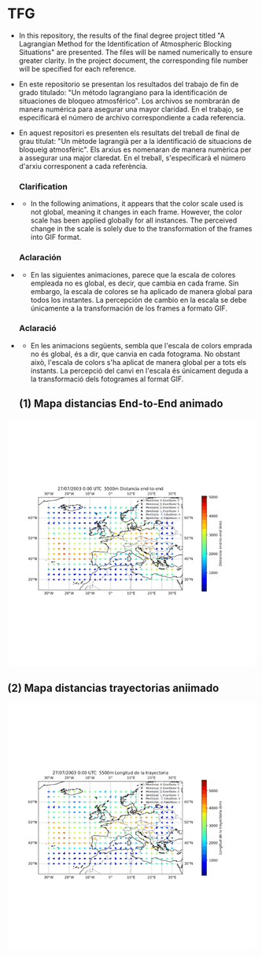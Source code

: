 # TFG

- In this repository, the results of the final degree project titled "A Lagrangian Method for the Identification of Atmospheric Blocking Situations" are presented. The files will be named numerically to ensure greater clarity. In the project document, the corresponding file number will be specified for each reference.

- En este repositorio se presentan los resultados del trabajo de fin de grado titulado: "Un método lagrangiano para la identificación de situaciones de bloqueo atmosférico". Los archivos se nombrarán de manera numérica para asegurar una mayor claridad. En el trabajo, se especificará el número de archivo correspondiente a cada referencia.

- En aquest repositori es presenten els resultats del treball de final de grau titulat: "Un mètode lagrangià per a la identificació de situacions de bloqueig atmosfèric". Els arxius es nomenaran de manera numèrica per a assegurar una major claredat. En el treball, s'especificarà el número d'arxiu corresponent a cada referència.

  ### Clarification

- - In the following animations, it appears that the color scale used is not global, meaning it changes in each frame. However, the color scale has been applied globally for all instances. The perceived change in the scale is solely due to the transformation of the frames into GIF format.
  ### Aclaración
- - En las siguientes animaciones, parece que la escala de colores empleada no es global, es decir, que cambia en cada frame. Sin embargo, la escala de colores se ha aplicado de manera global para todos los instantes. La percepción de cambio en la escala se debe únicamente a la transformación de los frames a formato GIF.
  ### Aclaració
- - En les animacions següents, sembla que l'escala de colors emprada no és global, és a dir, que canvia en cada fotograma. No obstant això, l'escala de colors s'ha aplicat de manera global per a tots els instants. La percepció del canvi en l'escala és únicament deguda a la transformació dels fotogrames al format GIF.

  ## (1) Mapa distancias End-to-End animado
![Mapa animado distancias End-to-End](gifs/mapa_endtoend_5500_2003_49_puntos.gif)

  ## (2) Mapa distancias trayectorias aniimado
  ![Mapa animado distancias End-to-End](gifs/mapa_long_traj_5500_2003_49_puntos.gif)
  
  
